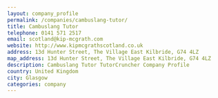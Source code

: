 ```yaml
---
layout: company_profile
permalink: /companies/cambuslang-tutor/
title: Cambuslang Tutor
telephone: 0141 571 2517
email: scotland@kip-mcgrath.com
website: http://www.kipmcgrathscotland.co.uk
address: 13d Hunter Street, The Village East Kilbride, G74 4LZ
map_address: 13d Hunter Street, The Village East Kilbride, G74 4LZ
description: Cambuslang Tutor TutorCruncher Company Profile
country: United Kingdom
city: Glasgow
categories: company
---
```


